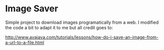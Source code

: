 Image Saver
===========

Simple project to download images programatically from a web. I modified the code a bit to adapt it to me but all credit goes to:  

http://www.avajava.com/tutorials/lessons/how-do-i-save-an-image-from-a-url-to-a-file.html
